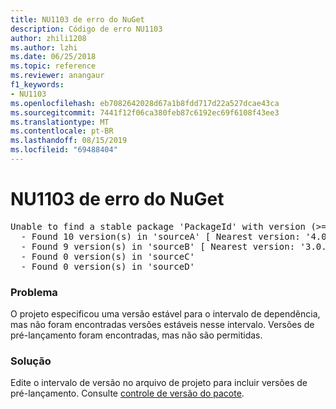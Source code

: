 ```yaml
---
title: NU1103 de erro do NuGet
description: Código de erro NU1103
author: zhili1208
ms.author: lzhi
ms.date: 06/25/2018
ms.topic: reference
ms.reviewer: anangaur
f1_keywords:
- NU1103
ms.openlocfilehash: eb7082642028d67a1b8fdd717d22a527dcae43ca
ms.sourcegitcommit: 7441f12f06ca380feb87c6192ec69f6108f43ee3
ms.translationtype: MT
ms.contentlocale: pt-BR
ms.lasthandoff: 08/15/2019
ms.locfileid: "69488404"
---
```

# <a name="nuget-error-nu1103"></a>NU1103 de erro do NuGet

<pre>Unable to find a stable package 'PackageId' with version (>= 3.0.0)<br/>  - Found 10 version(s) in 'sourceA' [ Nearest version: '4.0.0-rc-2129' ]<br/>  - Found 9 version(s) in 'sourceB' [ Nearest version: '3.0.0-beta-00032' ]<br/>  - Found 0 version(s) in 'sourceC'<br/>  - Found 0 version(s) in 'sourceD'</pre>

### <a name="issue"></a>Problema
O projeto especificou uma versão estável para o intervalo de dependência, mas não foram encontradas versões estáveis nesse intervalo. Versões de pré-lançamento foram encontradas, mas não são permitidas.

### <a name="solution"></a>Solução
Edite o intervalo de versão no arquivo de projeto para incluir versões de pré-lançamento. Consulte [controle de versão do pacote](../../concepts/package-versioning.md).
